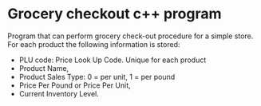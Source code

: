 # Grocery checkout c++ program
Program that can perform grocery check-out procedure for a simple store. For each product the following information is stored:
- PLU code: Price Look Up Code. Unique for each product
- Product Name,
- Product Sales Type: 0 = per unit, 1 = per pound
- Price Per Pound or Price Per Unit,
- Current Inventory Level.


